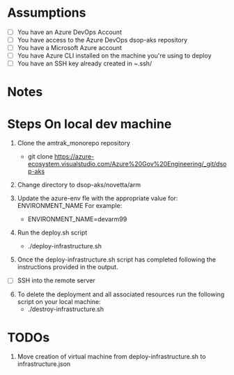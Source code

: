 # Assumptions
- [ ] You have an Azure DevOps Account
- [ ] You have access to the Azure DevOps dsop-aks repository
- [ ] You have a Microsoft Azure account
- [ ] You have Azure CLI installed on the machine you're using to deploy  
- [ ] You have an SSH key already created in ~.ssh/

# Notes

# Steps On local dev machine

1. Clone the amtrak_monorepo repository
   * git clone https://azure-ecosystem.visualstudio.com/Azure%20Gov%20Engineering/_git/dsop-aks 

2. Change directory to dsop-aks/novetta/arm

3. Update the azure-env fle with the appropriate value for: ENVIRONMENT_NAME
  For example:
   * ENVIRONMENT_NAME=devarm99

4. Run the deploy.sh script
   * ./deploy-infrastructure.sh 

5. Once the deploy-infrastructure.sh script has completed following the instructions provided in the output.
- [ ] SSH into the remote server

6. To delete the deployment and all associated resources run the following script on your local machine:
   * ./destroy-infrastructure.sh

# TODOs

1. Move creation of virtual machine from deploy-infrastructure.sh to infrastructure.json

